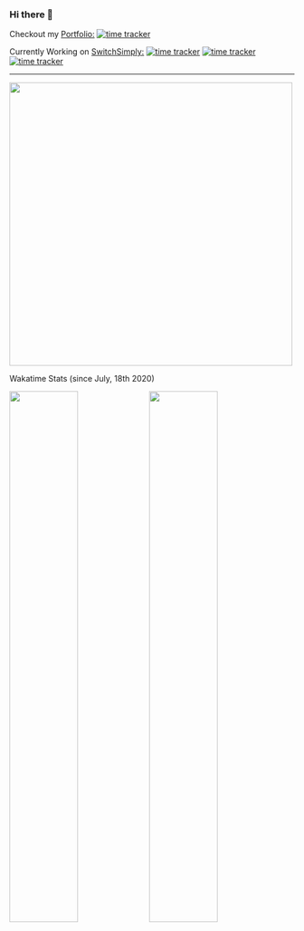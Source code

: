 ### Hi there 👋

Checkout my [Portfolio:](https://itsharsh.com) [![time tracker](https://wakatime.com/badge/github/itsharsh/Portfolio.svg)](https://wakatime.com/badge/github/itsharsh/Portfolio)

Currently Working on [SwitchSimply:](https://dev.switchsimply.itsharsh.com) [![time tracker](https://wakatime.com/badge/github/switchsimply/Switch-Simply-React.svg)](https://wakatime.com/badge/github/switchsimply/Switch-Simply-React "ReactJS") [![time tracker](https://wakatime.com/badge/github/switchsimply/Switch-Simply-Node.svg)](https://wakatime.com/badge/github/switchsimply/Switch-Simply-Node "NodeJS") [![time tracker](https://wakatime.com/badge/github/switchsimply/Switch-Simply-Hardware.svg)](https://wakatime.com/badge/github/switchsimply/Switch-Simply-Hardware "ESP32")

---

<img align="center" src="https://github-readme-stats.vercel.app/api?username=itsharsh&count_private=true&hide=stars,prs&show_icons=true&theme=radical" width="500px"/> 
<br/>

Wakatime Stats (since July, 18th 2020)

<img src="https://wakatime.com/share/@itsharsh/7806fbe3-f549-421e-a4b7-f145cf4a935e.svg" width="49%"/><img src="https://wakatime.com/share/@itsharsh/42789132-8dba-4599-828b-4d6568e5fd01.svg" width="49%"/>

<!--
**itsharsh/itsharsh** is a ✨ _special_ ✨ repository because its `README.md` (this file) appears on your GitHub profile.

Here are some ideas to get you started:

- 🔭 I’m currently working on ...
- 🌱 I’m currently learning ...
- 👯 I’m looking to collaborate on ...
- 🤔 I’m looking for help with ...
- 💬 Ask me about ...
- 📫 How to reach me: ...
- 😄 Pronouns: ...
- ⚡ Fun fact: ...
-->
